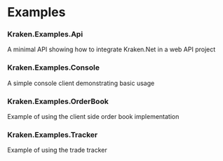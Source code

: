 # Examples

### Kraken.Examples.Api
A minimal API showing how to integrate Kraken.Net in a web API project

### Kraken.Examples.Console
A simple console client demonstrating basic usage

### Kraken.Examples.OrderBook
Example of using the client side order book implementation

### Kraken.Examples.Tracker
Example of using the trade tracker
